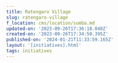 ```yaml
---
title: Ratengaro Village
slug: ratengaro-village
f_location: cms/location/sumba.md
updated-on: '2023-09-26T17:36:18.040Z'
created-on: '2023-09-26T17:34:50.395Z'
published-on: '2024-01-21T11:33:59.165Z'
layout: '[initiatives].html'
tags: initiatives
---
```




